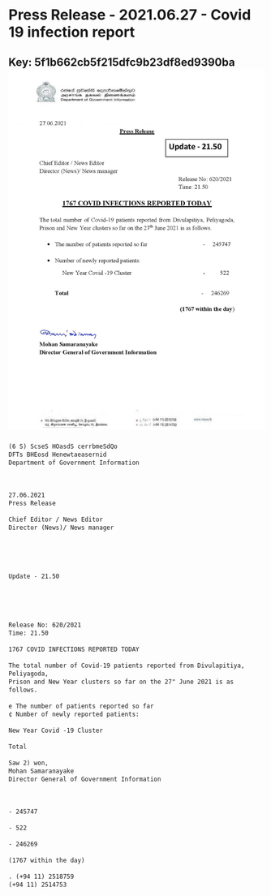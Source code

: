 # Press Release - 2021.06.27 - Covid 19 infection report 
Key: 5f1b662cb5f215dfc9b23df8ed9390ba 
![img](img/5f1b662cb5f215dfc9b23df8ed9390ba.jpg)
---
```
(6 S) ScseS HOasdS cerrbmeSdQo
DFTs BHEosd Henewtaeasernid
Department of Government Information

 

27.06.2021
Press Release

Chief Editor / News Editor
Director (News)/ News manager

 

 

Update - 21.50

 

 

Release No: 620/2021
Time: 21.50

1767 COVID INFECTIONS REPORTED TODAY

The total number of Covid-19 patients reported from Divulapitiya, Peliyagoda,
Prison and New Year clusters so far on the 27" June 2021 is as follows.

e The number of patients reported so far
¢ Number of newly reported patients:

New Year Covid -19 Cluster

Total

Saw 2) won,
Mohan Samaranayake
Director General of Government Information

 

- 245747

- 522

- 246269

(1767 within the day)

. (+94 11) 2518759
(+94 11) 2514753

```
